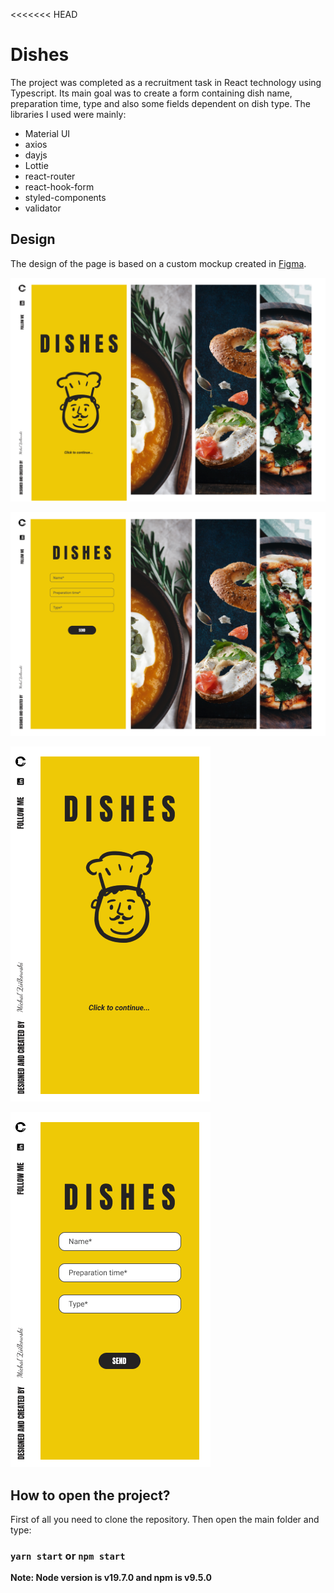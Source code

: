 <<<<<<< HEAD

# Dishes

The project was completed as a recruitment task in React technology using Typescript. Its main goal was to create a form containing dish name, preparation time, type and also some fields dependent on dish type. The libraries I used were mainly:

- Material UI
- axios
- dayjs
- Lottie
- react-router
- react-hook-form
- styled-components
- validator

## Design

The design of the page is based on a custom mockup created in [Figma](https://www.figma.com/file/cob3pXp7YDv270r1ycB13W/Dishes?type=design&node-id=0%3A1&t=VfSytdafdQ7wAsGm-1).

![Main page](https://github.com/majkizbajki/dishes/blob/main/src/assets/images/README/main.png)

![Main page - form](https://github.com/majkizbajki/dishes/blob/main/src/assets/images/README/main_form.png)

![Mobile page](https://github.com/majkizbajki/dishes/blob/main/src/assets/images/README/mobile.png)

![Mobile page - form](https://github.com/majkizbajki/dishes/blob/main/src/assets/images/README/mobile_form.png)

## How to open the project?

First of all you need to clone the repository. Then open the main folder and type:

### `yarn start` or `npm start`

**Note: Node version is v19.7.0 and npm is v9.5.0**
